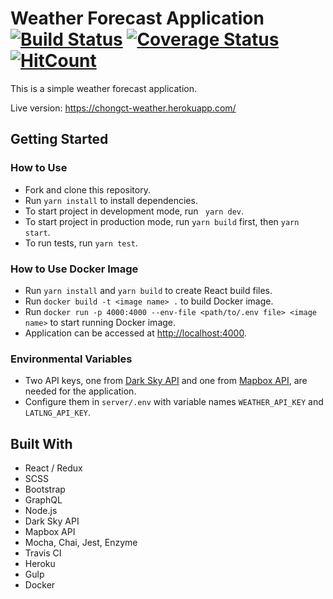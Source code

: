 # Weather Forecast Application [![Build Status](https://travis-ci.com/chongct/weather-forecast.svg?branch=master)](https://travis-ci.com/chongct/weather-forecast) [![Coverage Status](https://coveralls.io/repos/github/chongct/weather-forecast/badge.svg?branch=master)](https://coveralls.io/github/chongct/weather-forecast?branch=master) [![HitCount](http://hits.dwyl.io/chongct/weather-forecast.svg)](http://hits.dwyl.io/chongct/weather-forecast)

This is a simple weather forecast application.

Live version: https://chongct-weather.herokuapp.com/

## Getting Started
### How to Use
* Fork and clone this repository.
* Run ```yarn install``` to install dependencies.
* To start project in development mode, run ``` yarn dev```.
* To start project in production mode, run ```yarn build``` first, then ```yarn start```.
* To run tests, run ```yarn test```.

### How to Use Docker Image
* Run ```yarn install``` and ```yarn build``` to create React build files.
* Run ```docker build -t <image name> .``` to build Docker image.
* Run ```docker run -p 4000:4000 --env-file <path/to/.env file> <image name>``` to start running Docker image.
* Application can be accessed at <http://localhost:4000>.

### Environmental Variables
* Two API keys, one from [Dark Sky API](https://darksky.net/dev) and one from [Mapbox API](https://www.mapbox.com/), are needed for the application.
* Configure them in ```server/.env``` with variable names ```WEATHER_API_KEY``` and ```LATLNG_API_KEY```.

## Built With
* React / Redux
* SCSS
* Bootstrap
* GraphQL
* Node.js
* Dark Sky API
* Mapbox API
* Mocha, Chai, Jest, Enzyme
* Travis CI
* Heroku
* Gulp
* Docker
